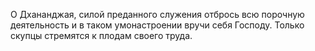 О Дхананджая, силой преданного служения отбрось всю порочную деятельность и в таком умонастроении вручи себя Господу. Только скупцы стремятся к плодам своего труда.